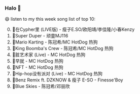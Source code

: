 

### Halo 👋

😄 listen to my this week song list of top 10:

0. 🌈在Cypher里  (LIVE版) - 瘦子E.SO/欧阳靖/李佳隆/小春Kenzy
1. 🌈Super Duper - 顽童MJ116
2. 🌈Mario Karting - 陈冠希/MC HotDog 热狗
3. 🌈King Boomba's Crew - 陈冠希/MC HotDog 热狗
4. 🌈脏艺术家 (Live) - MC HotDog 热狗
5. 🌈早就 - MC HotDog 热狗
6. 🌈NFT - MC HotDog 热狗
7. 🌈Hip-hop没有派对 (Live) - MC HotDog 热狗
8. 🌈Benz Remix ft. DZKNOW & 瘦子 E-SO - Finesse'Boy
9. 🌈Blue Skies - 陈冠希/邓丽欣


